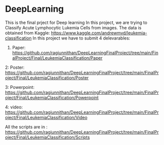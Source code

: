 # DeepLearning

This is the final prject for Deep learning
In this project, we are trying to Classify Acute Lymphocytic Lukemia Cells from images. The data is obtained from Kaggle:
https://www.kaggle.com/andrewmvd/leukemia-classification
In this project we have to submit 4 delevarables:
1. Paper:
https://github.com/ragiunnithan/DeepLearningFinalProject/tree/main/FinalProject/Final/LeukemiaClassification/Paper


2: Poster:
https://github.com/ragiunnithan/DeepLearningFinalProject/tree/main/FinalProject/Final/LeukemiaClassification/Poster


3: Powerpoint: 
https://github.com/ragiunnithan/DeepLearningFinalProject/tree/main/FinalProject/Final/LeukemiaClassification/Powerpoint


4: video:
https://github.com/ragiunnithan/DeepLearningFinalProject/tree/main/FinalProject/Final/LeukemiaClassification/Video

All the scripts are in :
https://github.com/ragiunnithan/DeepLearningFinalProject/tree/main/FinalProject/Final/LeukemiaClassification/Scripts



